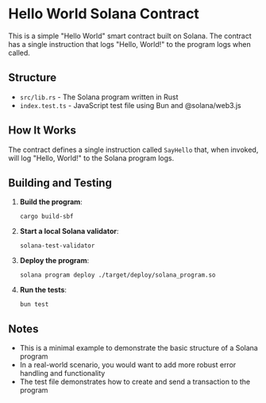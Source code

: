# Hello World Solana Contract

This is a simple "Hello World" smart contract built on Solana. The contract has a single instruction that logs "Hello, World!" to the program logs when called.

## Structure

- `src/lib.rs` - The Solana program written in Rust
- `index.test.ts` - JavaScript test file using Bun and @solana/web3.js

## How It Works

The contract defines a single instruction called `SayHello` that, when invoked, will log "Hello, World!" to the Solana program logs.

## Building and Testing

1. **Build the program**:
   ```
   cargo build-sbf
   ```

2. **Start a local Solana validator**:
   ```
   solana-test-validator
   ```

3. **Deploy the program**:
   ```
   solana program deploy ./target/deploy/solana_program.so
   ```

4. **Run the tests**:
   ```
   bun test
   ```

## Notes

- This is a minimal example to demonstrate the basic structure of a Solana program
- In a real-world scenario, you would want to add more robust error handling and functionality
- The test file demonstrates how to create and send a transaction to the program
  